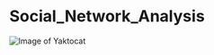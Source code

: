 # Social_Network_Analysis
![Image of Yaktocat](
https://www.academia.edu/44884288/Betweenness_Centrality_Estimation_via_Sampling?source=swp_share)
